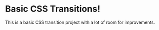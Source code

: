 # Basic CSS Transitions!

This is a basic CSS transition project with a lot of room for improvements.
